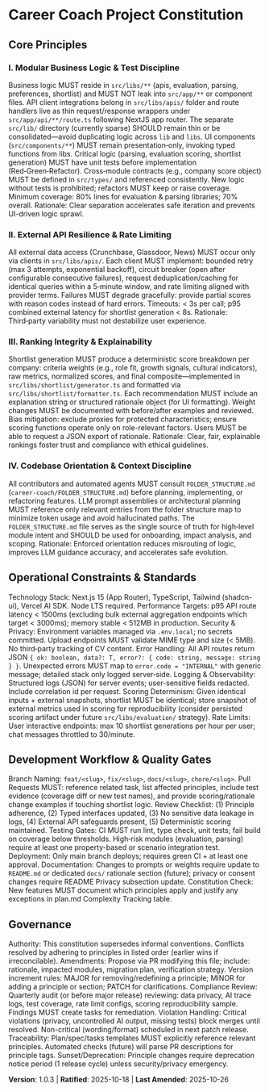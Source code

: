 <!--
Sync Impact Report
Version change: 1.0.0 → 1.0.1 (PATCH: path corrections)
Modified principles:
	- I. Modular Business Logic & Test Discipline (path corrections, clarified libs vs lib)
	- II. External API Resilience & Rate Limiting (no semantic change)
Added sections: None (existing retained)
Removed sections: None
Templates requiring updates:
	- plan-template.md ✅ (Principle list updated order I–V)
	- spec-template.md ⚠ (Recommend adding explicit Privacy & Transparency acceptance scenarios)
	- tasks-template.md ✅ (Can tag tasks with P-Privacy, P-Transparency, etc.)
Deferred TODOs: None
-->

# Career Coach Project Constitution

## Core Principles

### I. Modular Business Logic & Test Discipline
Business logic MUST reside in `src/libs/**` (apis, evaluation, parsing, preferences, shortlist) and MUST NOT leak into `src/app/**` or component files. API client integrations belong in `src/libs/apis/` folder and route handlers live as thin request/response wrappers under `src/app/api/**/route.ts` following NextJS app router. The separate `src/lib/` directory (currently sparse) SHOULD remain thin or be consolidated—avoid duplicating logic across `lib` and `libs`. UI components (`src/components/**`) MUST remain presentation‑only, invoking typed functions from libs. Critical logic (parsing, evaluation scoring, shortlist generation) MUST have unit tests before implementation (Red‑Green‑Refactor). Cross‑module contracts (e.g., company score object) MUST be defined in `src/types/` and referenced consistently. New logic without tests is prohibited; refactors MUST keep or raise coverage. Minimum coverage: 80% lines for evaluation & parsing libraries; 70% overall.
Rationale: Clear separation accelerates safe iteration and prevents UI-driven logic sprawl.

### II. External API Resilience & Rate Limiting
All external data access (Crunchbase, Glassdoor, News) MUST occur only via clients in `src/libs/apis/`. Each client MUST implement: bounded retry (max 3 attempts, exponential backoff), circuit breaker (open after configurable consecutive failures), request deduplication/caching for identical queries within a 5‑minute window, and rate limiting aligned with provider terms. Failures MUST degrade gracefully: provide partial scores with reason codes instead of hard errors. Timeouts: < 3s per call; p95 combined external latency for shortlist generation < 8s.
Rationale: Third‑party variability must not destabilize user experience.

### III. Ranking Integrity & Explainability
Shortlist generation MUST produce a deterministic score breakdown per company: criteria weights (e.g., role fit, growth signals, cultural indicators), raw metrics, normalized scores, and final composite—implemented in `src/libs/shortlist/generator.ts` and formatted via `src/libs/shortlist/formatter.ts`. Each recommendation MUST include an explanation string or structured rationale object (for UI formatting). Weight changes MUST be documented with before/after examples and reviewed. Bias mitigation: exclude proxies for protected characteristics; ensure scoring functions operate only on role-relevant factors. Users MUST be able to request a JSON export of rationale.
Rationale: Clear, fair, explainable rankings foster trust and compliance with ethical guidelines.

### IV. Codebase Orientation & Context Discipline
All contributors and automated agents MUST consult `FOLDER_STRUCTURE.md` (`career-coach/FOLDER_STRUCTURE.md`) before planning, implementing, or refactoring features. LLM prompt assemblies or architectural planning MUST reference only relevant entries from the folder structure map to minimize token usage and avoid hallucinated paths. The `FOLDER_STRUCTURE.md` file serves as the single source of truth for high‑level module intent and SHOULD be used for onboarding, impact analysis, and scoping.
Rationale: Enforced orientation reduces misrouting of logic, improves LLM guidance accuracy, and accelerates safe evolution.

## Operational Constraints & Standards

Technology Stack: Next.js 15 (App Router), TypeScript, Tailwind (shadcn-ui), Vercel AI SDK. Node LTS required.
Performance Targets: p95 API route latency < 1500ms (excluding bulk external aggregation endpoints which target < 3000ms); memory stable < 512MB in production. 
Security & Privacy: Environment variables managed via `.env.local`; no secrets committed. Upload endpoints MUST validate MIME type and size (< 5MB). No third‑party tracking of CV content. 
Error Handling: All API routes return JSON `{ ok: boolean, data?: T, error?: { code: string, message: string } }`. Unexpected errors MUST map to `error.code = "INTERNAL"` with generic message; detailed stack only logged server‑side. 
Logging & Observability: Structured logs (JSON) for server events; user-sensitive fields redacted. Include correlation id per request. 
Scoring Determinism: Given identical inputs + external snapshots, shortlist MUST be identical; store snapshot of external metrics used in scoring for reproducibility (consider persisted scoring artifact under future `src/libs/evaluation/` strategy). 
Rate Limits: User interactive endpoints: max 10 shortlist generations per hour per user; chat messages throttled to 30/minute.

## Development Workflow & Quality Gates

Branch Naming: `feat/<slug>`, `fix/<slug>`, `docs/<slug>`, `chore/<slug>`. 
Pull Requests MUST: reference related task, list affected principles, include test evidence (coverage diff or new test names), and provide scoring/rationale change examples if touching shortlist logic. 
Review Checklist: (1) Principle adherence, (2) Typed interfaces updated, (3) No sensitive data leakage in logs, (4) External API safeguards present, (5) Deterministic scoring maintained. 
Testing Gates: CI MUST run lint, type check, unit tests; fail build on coverage below thresholds. High‑risk modules (evaluation, parsing) require at least one property-based or scenario integration test. 
Deployment: Only main branch deploys; requires green CI + at least one approval. 
Documentation: Changes to prompts or weights require update to `README.md` or dedicated `docs/` rationale section (future); privacy or consent changes require README Privacy subsection update. 
Constitution Check: New features MUST document which principles apply and justify any exceptions in plan.md Complexity Tracking table.

## Governance

Authority: This constitution supersedes informal conventions. Conflicts resolved by adhering to principles in listed order (earlier wins if irreconcilable). 
Amendments: Propose via PR modifying this file; include: rationale, impacted modules, migration plan, verification strategy. Version increment rules: MAJOR for removing/redefining a principle; MINOR for adding a principle or section; PATCH for clarifications. 
Compliance Review: Quarterly audit (or before major release) reviewing: data privacy, AI trace logs, test coverage, rate limit configs, scoring reproducibility sample. Findings MUST create tasks for remediation. 
Violation Handling: Critical violations (privacy, uncontrolled AI output, missing tests) block merges until resolved. Non-critical (wording/format) scheduled in next patch release. 
Traceability: Plan/spec/tasks templates MUST explicitly reference relevant principles. Automated checks (future) will parse PR descriptions for principle tags. 
Sunset/Deprecation: Principle changes require deprecation notice period (1 release cycle) unless security/privacy emergency.

**Version**: 1.0.3 | **Ratified**: 2025-10-18 | **Last Amended**: 2025-10-26

